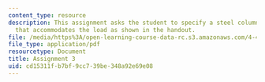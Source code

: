 ```yaml
---
content_type: resource
description: This assignment asks the student to specify a steel column/beam combination
  that accommodates the load as shown in the handout.
file: /media/https%3A/open-learning-course-data-rc.s3.amazonaws.com/4-463-building-technology-iii-building-structural-systems-fall-2004/cd15311fb7bf9cc739be348a92e69e08_assignment03.pdf
file_type: application/pdf
resourcetype: Document
title: Assignment 3
uid: cd15311f-b7bf-9cc7-39be-348a92e69e08
---
```

